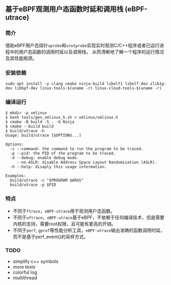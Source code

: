 ## 基于eBPF观测用户态函数时延和调用栈 (eBPF-utrace)

### 简介
借助eBPF用户态探针`uprobe`和`uretprobe`实现实时观测C/C++程序或者已运行进程中的用户态函数的调用时延以及调用栈，
从而清晰地了解一个程序的运行情况及其性能瓶颈。

### 安装依赖
```shell
sudo apt install -y clang cmake ninja-build libelf1 libelf-dev zlib1g-dev libbpf-dev linux-tools-$(uname -r) linux-cloud-tools-$(uname -r)
```

### 编译运行
```shell
$ mkdir -p vmlinux
$ bash tools/gen_vmlinux_h.sh > vmlinux/vmlinux.h
$ cmake -B build -S . -G Ninja
$ cmake --build build
$ build/utrace -h
Usage: build/utrace [$OPTIONS...]

Options:
  -c --command: the command to run the program to be traced.
  -p --pid: the PID of the program to be traced.
  -d --debug: enable debug mode.
     --no-ASLR: disable Address Space Layout Randomization (ASLR).
  -h --help: disaply this usage information.

Examples:
  build/utrace -c "$PROGRAM $ARGS"
  build/utrace -p $PID
```

### 特点
+ 不同于`ftrace`，`eBPF-utrace`用于观测用户态函数。
+ 不同于`uftrace`，`eBPF-utrace`基于eBPF，不依赖于任何编译技术，但是需要内核的支持，需要root权限，且可能有更高的开销。
+ 不同于`perf`, `gprof`等性能分析工具，`eBPF-utrace`输出准确的函数调用时延，而不是基于perf_event()的采样方式。

### TODO
- simplify c++ symbols
- more tests
- colorful log
- multithread
